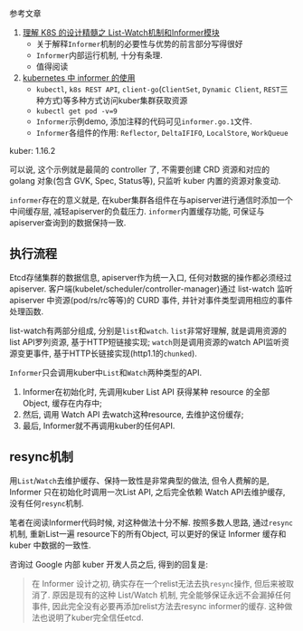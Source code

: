 参考文章

1. [理解 K8S 的设计精髓之 List-Watch机制和Informer模块](https://www.jianshu.com/p/234d27d5c1c1)
    - 关于解释`Informer`机制的必要性与优势的前言部分写得很好
    - `Informer`内部运行机制, 十分有条理.
    - 值得阅读
2. [kubernetes 中 informer 的使用](https://www.jianshu.com/p/1e2e686fe363)
    - `kubectl`, `k8s REST API`, `client-go`(`ClientSet`, `Dynamic Client`, `REST`三种方式)等多种方式访问kuber集群获取资源
    - `kubectl get pod -v=9`
    - `Informer`示例demo, 添加注释的代码可见`informer.go.1`文件.
    - `Informer`各组件的作用: `Reflector`, `DeltaIFIFO`, `LocalStore`, `WorkQueue`

kuber: 1.16.2

可以说, 这个示例就是最简的 controller 了, 不需要创建 CRD 资源和对应的 golang 对象(包含 GVK, Spec, Status等), 只监听 kuber 内置的资源对象变动.

`informer`存在的意义就是, 在kuber集群各组件在与apiserver进行通信时添加一个中间缓存层, 减轻apiserver的负载压力. `informer`内置缓存功能, 可保证与apiserver查询到的数据保持一致.

## 执行流程

Etcd存储集群的数据信息, apiserver作为统一入口, 任何对数据的操作都必须经过 apiserver. 客户端(kubelet/scheduler/controller-manager)通过 list-watch 监听 apiserver 中资源(pod/rs/rc等等)的 CURD 事件, 并针对事件类型调用相应的事件处理函数. 

list-watch有两部分组成, 分别是`list`和`watch`. `list`非常好理解, 就是调用资源的list API罗列资源, 基于HTTP短链接实现; `watch`则是调用资源的watch API监听资源变更事件, 基于HTTP长链接实现(http1.1的`chunked`).

`Informer`只会调用kuber中`List`和`Watch`两种类型的API. 

1. Informer在初始化时, 先调用kuber List API 获得某种 resource 的全部Object, 缓存在内存中; 
2. 然后, 调用 Watch API 去watch这种resource, 去维护这份缓存; 
3. 最后, Informer就不再调用kuber的任何API. 

## resync机制

用`List`/`Watch`去维护缓存、保持一致性是非常典型的做法, 但令人费解的是, Informer 只在初始化时调用一次List API, 之后完全依赖 Watch API去维护缓存, 没有任何`resync`机制. 

笔者在阅读Informer代码时候, 对这种做法十分不解. 按照多数人思路, 通过`resync`机制, 重新List一遍 resource下的所有Object, 可以更好的保证 Informer 缓存和 kuber 中数据的一致性. 

咨询过 Google 内部 kuber 开发人员之后, 得到的回复是:

> 在 Informer 设计之初, 确实存在一个relist无法去执`resync`操作, 但后来被取消了. 原因是现有的这种 List/Watch 机制, 完全能够保证永远不会漏掉任何事件, 因此完全没有必要再添加relist方法去resync informer的缓存. 这种做法也说明了kuber完全信任etcd. 

